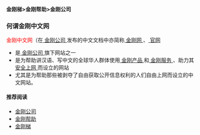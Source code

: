 #### 金刚梯>金刚帮助>金刚公司
### 何谓金刚中文网
<font color="Red">金刚中文网</font>（在[ 金刚公司 ](https://a2zitpro.github.io/web/a2zitpro)发布的中文文档中亦简称[ 金刚网 ](https://www.atozitpro.net/zh/)、[ 官网 ](https://www.atozitpro.net/zh/)
- 是[ 金刚公司 ](https://a2zitpro.github.io/web/a2zitpro)旗下网站之一
- 是为帮助讲汉语、写中文的全球华人群体使用[ 金刚产品 ](https://a2zitpro.github.io/web/dlb)和[ 金刚服务 ](https://a2zitpro.github.io/web/kkservices)、助力其[ 安全上网 ](https://a2zitpro.github.io/web/valueofkkproducts&services)而设立的网站
- 尤其是为帮助那些被剥夺了自由获取公开信息权利的人们自由上网而设立的中文网站。

#### 推荐阅读

- [金刚公司](https://a2zitpro.github.io/web/list_a2zitpro)
- [金刚帮助](https://a2zitpro.github.io/web/list_helpkkvpn)
- [金刚梯](https://a2zitpro.github.io/web/dlb)
